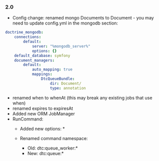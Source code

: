 ### 2.0

   * Config change: renamed mongo Documents to Document - you may need to update config.yml in the mongodb section:   
```yaml
doctrine_mongodb:
    connections:
        default:
            server: "%mongodb_server%"
            options: {}
    default_database: symfony
    document_managers:
        default:
            auto_mapping: true
            mappings:
                DtcQueueBundle:
                    dir: Document/
                    type: annotation
```
   * renamed when to whenAt (this may break any existing jobs that use when)
   * renamed expires to expiresAt
   * Added new ORM JobManager
   * RunCommand:
       * Added new options:
           * 
           
       * Renamed command namespace:
           * Old: dtc:queue_worker:*
           * New: dtc:queue:*
           